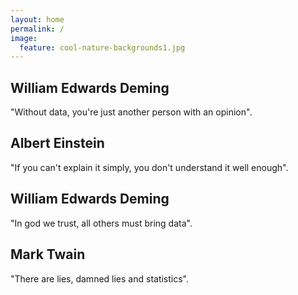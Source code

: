```yaml
---
layout: home
permalink: /
image:
  feature: cool-nature-backgrounds1.jpg
---
```


<div class="tiles">

<div class="tile">
  <h2 class="post-title">William Edwards Deming</h2>
  <p class="post-excerpt">"Without data, you're just another person with an opinion".</p>
</div><!-- /.tile -->

<div class="tile">
  <h2 class="post-title">Albert Einstein</h2>
  <p class="post-excerpt">"If you can't explain it simply, you don't understand it well enough".</p>
</div><!-- /.tile -->

<div class="tile">
  <h2 class="post-title">William Edwards Deming</h2>
  <p class="post-excerpt">"In god we trust, all others must bring data".</p>
</div><!-- /.tile -->

<div class="tile">
  <h2 class="post-title">Mark Twain</h2>
  <p class="post-excerpt">"There are lies, damned lies and statistics".</p>
</div><!-- /.tile -->

</div><!-- /.tiles -->






